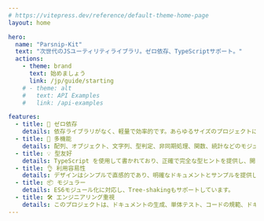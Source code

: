 ```yaml
---
# https://vitepress.dev/reference/default-theme-home-page
layout: home

hero:
  name: "Parsnip-Kit"
  text: "次世代のJSユーティリティライブラリ。ゼロ依存、TypeScriptサポート。"
  actions:
    - theme: brand
      text: 始めましょう
      link: /jp/guide/starting
    # - theme: alt
    #   text: API Examples
    #   link: /api-examples

features:
  - title: 🧳 ゼロ依存
    details: 依存ライブラリがなく、軽量で効率的です。あらゆるサイズのプロジェクトに適しています。
  - title: 🔩 多機能
    details: 配列、オブジェクト、文字列、型判定、非同期処理、関数、統計などのモジュールをサポートします。開発者が強く望んでいたツール関数を追加し、開発の要件を満たします。
  - title: 💡 型友好
    details: TypeScript を使用して書かれており、正確で完全な型ヒントを提供し、開発体験とコード品質を向上させます。
  - title: 👌 利用容易性
    details: デザインはシンプルで直感的であり、明確なドキュメントとサンプルを提供して、開発者がすぐに始められて使いやすいようにしています。
  - title: 📦 モジュラー
    details: ES6モジュール化に対応し、Tree-shakingもサポートしています。
  - title: 🛠️ エンジニアリング重視
    details: このプロジェクトは、ドキュメントの生成、単体テスト、コードの規範、ドキュメントサイトなど、包括的なフロントエンドエンジニアリングを備えています。
---
```


